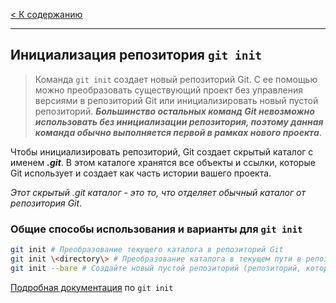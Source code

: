 [< К содержанию](./readme.md)
***
## Инициализация репозитория `git init`

>Команда `git init` создает новый репозиторий Git. С ее помощью можно преобразовать существующий проект без управления версиями в репозиторий Git или инициализировать новый пустой репозиторий. ***Большинство остальных команд Git невозможно использовать без инициализации репозитория, поэтому данная команда обычно выполняется первой в рамках нового проекта***.

Чтобы инициализировать репозиторий, Git создает скрытый каталог с именем ***.git***. В этом каталоге хранятся все объекты и ссылки, которые Git использует и создает как часть истории вашего проекта. 

*Этот скрытый .git каталог - это то, что отделяет обычный каталог от репозитория Git*.

### Общие способы использования и варианты для `git init`

```bash
git init # Преобразование текущего каталога в репозиторий Git
git init \<directory\> # Преобразование каталога в текущем пути в репозиторий Git
git init --bare # Создайте новый пустой репозиторий (репозиторий, который будет использоваться только как удаленный репозиторий, который не будет содержать активной разработки).
```
[Подробная документация](https://git-scm.com/docs/git-init) по `git init`

